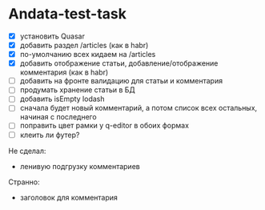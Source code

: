 # Andata-test-task

- [x] установить Quasar
- [x] добавить раздел /articles (как в habr)
- [x] по-умолчанию всех кидаем на /articles
- [x] добавить отображение статьи, добавление/отображение комментария (как в habr)
- [ ] добавить на фронте валидацию для статьи и комментария
- [ ] продумать хранение статьи в БД
- [ ] добавить isEmpty lodash
- [ ] сначала будет новый комментарий, а потом список всех остальных, начиная с последнего
- [ ] поправить цвет рамки у q-editor в обоих формах
- [ ] клеить ли футер?

Не сделал:

- ленивую подгрузку комментариев

Странно:

- заголовок для комментария
